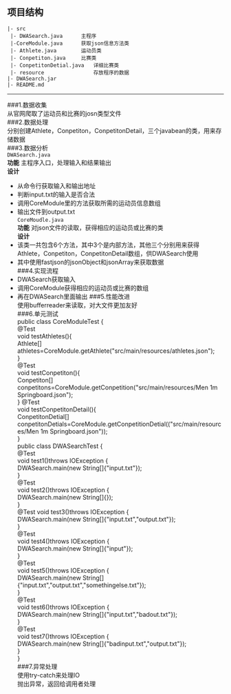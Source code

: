 
## 项目结构

```
|- src
 |- DWASearch.java		主程序
 |-CoreModule.java		获取json信息方法类
 |- Athlete.java		运动员类
 |- Conpetiton.java		比赛类
 |- ConpetitonDetial.java	详细比赛类
 |- resource 				存放程序的数据
|- DWASearch.jar
|- README.md
```
---

###1.数据收集  
从官网爬取了运动员和比赛的josn类型文件    
###2.数据处理  
分别创建Athlete，Conpetiton，ConpetitonDetail，三个javabean的类，用来存储数据  
###3.数据分析  
 `DWASearch.java`  
 **功能** 主程序入口，处理输入和结果输出  
 **设计**
 - 从命令行获取输入和输出地址  
 - 判断input.txt的输入是否合法  
 - 调用CoreModule里的方法获取所需的运动员信息数组  
 - 输出文件到output.txt  
`CoreMoudle.java`  
 **功能** 对json文件的读取，获得相应的运动员或比赛的类  
 **设计** 
 - 该类一共包含6个方法，其中3个是内部方法，其他三个分别用来获得Athlete，Conpetiton，ConpetitonDetail数组，供DWASearch使用  
 - 其中使用fastjson的jsonObject和jsonArray来获取数据  
 ###4.实现流程  
 - DWASearch获取输入  
 - 调用CoreModule获得相应的运动员或比赛的数组
 - 再在DWASearch里面输出
 ###5.性能改进  
 使用bufferreader来读取，对大文件更加友好  
 ###6.单元测试   
 public class CoreModuleTest {  
    @Test  
    void testAthletes(){  
        Athlete[] athletes=CoreModule.getAthlete("src/main/resources/athletes.json");  
    }  
    @Test  
    void  testConpetiton(){  
        Conpetiton[] conpetitons=CoreModule.getConpetition("src/main/resources/Men 1m Springboard.json");  
    }
    @Test  
    void  testConpetitonDetail(){  
        ConpetitonDetial[] conpetitonDetials=CoreModule.getConpetitionDetial(("src/main/resources/Men 1m Springboard.json"));  
    }  
	public class DWASearchTest {  
    @Test  
    void test1()throws IOException {  
        DWASearch.main(new String[]{"input.txt"});  
    }  
    @Test  
    void test2()throws IOException {  
        DWASearch.main(new String[]{});  
    }  
    @Test
    void test3()throws IOException {  
        DWASearch.main(new String[]{"input.txt","output.txt"});  
    }  
    @Test  
    void test4()throws IOException {  
        DWASearch.main(new String[]{"input"});  
    }  
    @Test  
    void test5()throws IOException {  
        DWASearch.main(new String[]{"input.txt","output.txt","somethingelse.txt"});  
    }  
    @Test  
    void test6()throws IOException {  
        DWASearch.main(new String[]{"input.txt","badout.txt"});  
    }  
    @Test  
    void test7()throws IOException {  
        DWASearch.main(new String[]{"badinput.txt","output.txt"});  
    }  
}  
###7.异常处理  
使用try-catch来处理IO  
抛出异常，返回给调用者处理  
